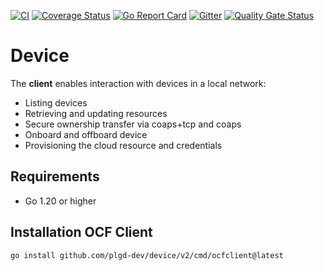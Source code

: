 [![CI](https://github.com/plgd-dev/device/workflows/CI/badge.svg)](https://github.com/plgd-dev/device/actions?query=workflow%3ACI)
[![Coverage Status](https://codecov.io/gh/plgd-dev/device/branch/main/graph/badge.svg)](https://codecov.io/gh/plgd-dev/device)
[![Go Report Card](https://goreportcard.com/badge/plgd-dev/device)](https://goreportcard.com/report/plgd-dev/device)
[![Gitter](https://badges.gitter.im/ocfcloud/Lobby.svg)](https://gitter.im/ocfcloud/Lobby?utm_source=badge&utm_medium=badge&utm_campaign=pr-badge)
[![Quality Gate Status](https://sonarcloud.io/api/project_badges/measure?project=plgd-dev_sdk&metric=alert_status)](https://sonarcloud.io/dashboard?id=plgd-dev_sdk)

# Device

The **client** enables interaction with devices in a local network:

- Listing devices
- Retrieving and updating resources
- Secure ownership transfer via coaps+tcp and coaps
- Onboard and offboard device
- Provisioning the cloud resource and credentials

## Requirements

- Go 1.20 or higher

## Installation OCF Client

```bash
go install github.com/plgd-dev/device/v2/cmd/ocfclient@latest
```
